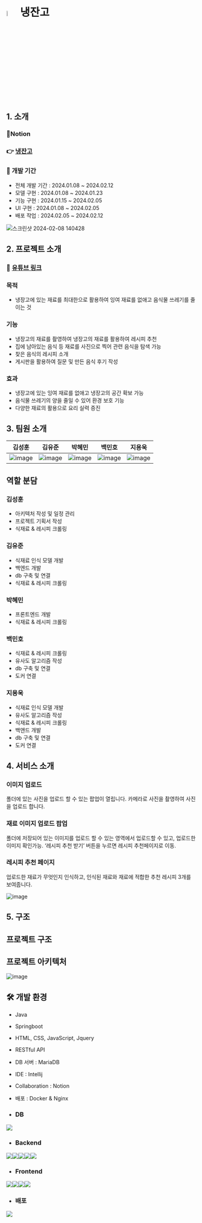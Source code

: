 # <img src = "https://github.com/whitezzero/playdata_last_project/assets/159407646/d28df2af-bf82-42eb-b8af-c1fc3f04bffa" width="6%" height = "6%"> 냉잔고

## 1. 소개
### 📝Notion
### 👉 [냉잔고](https://www.notion.so/f818d63858cf4170a21a0eee32473027)

 ### 📆 개발 기간
  - 전체 개발 기간 : 2024.01.08 ~ 2024.02.12
  - 모델 구현 : 2024.01.08 ~ 2024.01.23
  - 기능 구현 : 2024.01.15 ~ 2024.02.05
  - UI 구현 : 2024.01.08 ~ 2024.02.05
  - 배포 작업 : 2024.02.05 ~ 2024.02.12
    
![스크린샷 2024-02-08 140428](https://github.com/whitezzero/playdata_last_project/assets/142198289/bf634b6e-73d4-4fdb-9d6d-0e680bcbd18d)

## 2. 프로젝트 소개
 ### 📌 [유튜브 링크](https://youtube.com/shorts/cU_x7xhNzhw?feature=share)
 ### 목적
  - 냉장고에 있는 재료를 최대한으로 활용하여 잉여 재료를 없애고 음식물 쓰레기를 줄이는 것
 ### 기능
- 냉장고의 재료를 촬영하여 냉장고의 재료를 활용하여 레시피 추천
- 집에 남아있는 음식 등 재료를 사진으로 찍어 관련 음식을 탐색 가능
- 찾은 음식의 레시피 소개
- 게시판을 활용하여 질문 및 만든 음식 후기 작성
 ### 효과
  - 냉장고에 있는 잉여 재료를 없애고 냉장고의 공간 확보 가능
  - 음식물 쓰레기의 양을 줄일 수 있어 환경 보호 기능
  - 다양한 재료의 활용으로 요리 실력 증진

## 3. 팀원 소개
김성훈|김유준|박혜민|백민호|지용욱
---|---|---|---|---|
![image](https://github.com/whitezzero/playdata_last_project/assets/159407646/aff059b8-5d4d-4ed7-ad3e-fb286ccc2357)|![image](https://github.com/whitezzero/playdata_last_project/assets/159407646/49fbf1e2-e0f6-4ace-99b6-9a0463a244e9)|![image](https://github.com/whitezzero/playdata_last_project/assets/159407646/9feb2ebf-84f5-49ef-b8ad-25111067b208)|![image](https://github.com/whitezzero/playdata_last_project/assets/159407646/7dd2ee28-72f1-4483-83a5-1b67f5cc0de9)|![image](https://github.com/whitezzero/playdata_last_project/assets/159407646/70f95b58-5945-4e54-a28d-f4734ac8bb06)


## 역할 분담
### 김성훈
 - 아키텍처 작성 및 일정 관리
 - 프로젝트 기획서 작성
 - 식재료 & 레시피 크롤링
### 김유준
 - 식재료 인식 모델 개발
 - 백엔드 개발
 - db 구축 및 연결
 - 식재료 & 레시피 크롤링 
### 박혜민
 - 프론트엔드 개발
 - 식재료 & 레시피 크롤링
### 백민호
 - 식재료 & 레시피 크롤링
 - 유사도 알고리즘 작성
 - db 구축 및 연결
 - 도커 연결
### 지용욱
 - 식재료 인식 모델 개발
 - 유사도 알고리즘 작성
 - 식재료 & 레시피 크롤링
 - 백앤드 개발
 - db 구축 및 연결
 - 도커 연결

## 4. 서비스 소개

### 이미지 업로드
폴더에 있는 사진을 업로드 할 수 있는 팝업이 열립니다.
카메라로 사진을 촬영하여 사진을 업로드 합니다.

### 재료 이미지 업로드 팝업
폴더에 저장되어 있는 이미지를 업로드 할 수 있는 영역에서 업로드할 수 있고, 업로드한 이미지 확인가능.
‘레시피 추천 받기’ 버튼을 누르면 레시피 추천페이지로 이동.

### 레시피 추천 페이지
업로드한 재료가 무엇인지 인식하고,
인식된 재료와 재료에 적합한 추천 레시피 3개를 보여줍니다.

![image](https://github.com/whitezzero/playdata_last_project/assets/159407646/2f8d68b0-24e0-4141-a169-c35a4eeebf2b)





 ## 5. 구조
## 프로젝트 구조

## 프로젝트 아키텍처
![image](https://github.com/whitezzero/playdata_last_project/assets/159407646/71a9c661-0fe9-4c40-8afc-7b4bb7ad5d5e)


## 🛠 개발 환경
- Java
- Springboot
- HTML, CSS, JavaScript, Jquery
- RESTful API
- DB 서버 : MariaDB
- IDE : Intellij
- Collaboration : Notion
- 배포 : Docker & Nginx

- ### DB
<img src="https://img.shields.io/badge/MariaDB-003545F?style=for-the-badge&logo=mariadb&logoColor=white">

- ### Backend
<img src="https://img.shields.io/badge/python-3776AB?style=for-the-badge&logo=python&logoColor=white"><img src="https://img.shields.io/badge/spring-6DB33F?style=for-the-badge&logo=spring&logoColor=white"><img src="https://img.shields.io/badge/intellijidea-ED2761?style=for-the-badge&logo=intellijidea&logoColor=white"><img src="https://img.shields.io/badge/keras-D00000?style=for-the-badge&logo=keras&logoColor=white"><img src="https://img.shields.io/badge/tensorflow-FF6F00?style=for-the-badge&logo=tensorflow&logoColor=white">

- ### Frontend
<img src="https://img.shields.io/badge/html-E34F26?style=for-the-badge&logo=html&logoColor=white"><img src="https://img.shields.io/badge/css3-572B6?style=for-the-badge&logo=css3&logoColor=white"><img src="https://img.shields.io/badge/javascript-F7DF1E?style=for-the-badge&logo=javascript&logoColor=white"><img src="https://img.shields.io/badge/jquery-0769AD?style=for-the-badge&logo=jquery&logoColor=white">

- ### 배포
<img src="https://img.shields.io/badge/docker-2496ED?style=for-the-badge&logo=docker&logoColor=white">
